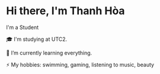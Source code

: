 # Hi there, I'm Thanh Hòa

I'm a Student

🎓 I'm studying at UTC2.

🌱 I’m currently learning everything.

⚡ My hobbies: swimming, gaming, listening to music, beauty

<div>
   <a href-"https://beacons.ai/rafaballerini">
  <img height-"180em" src-"https://github-readme-stats.vercel.app/api7username-rafaballerini28shoM_icony-true&theme-dracula&include_all_commits-true&count_private-true">
  <img height-"180em" src-"https://github-readme-stats.vercel.app/api/top-langs/?username-rafaballerini281ayout-compactâlangs_count-16&theme-dracula">
     </div>

